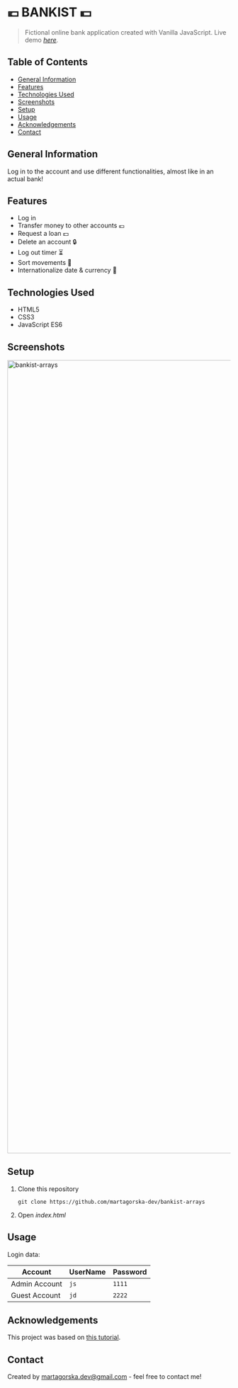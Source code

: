 # 💶 BANKIST 💵 
> Fictional online bank application created with Vanilla JavaScript.
> Live demo [_here_](https://bankist-arrays-martagorska.netlify.app).

## Table of Contents
* [General Information](#general-information)
* [Features](#features)
* [Technologies Used](#technologies-used)
* [Screenshots](#screenshots)
* [Setup](#setup)
* [Usage](#usage)
* [Acknowledgements](#acknowledgements)
* [Contact](#contact)


## General Information
Log in to the account and use different functionalities, almost like in an actual bank!


## Features
- Log in
- Transfer money to other accounts 💶
- Request a loan 💵
- Delete an account 🔒
- Log out timer ⏳
- Sort movements 🔁
- Internationalize date & currency 📅 


## Technologies Used
- HTML5
- CSS3
- JavaScript ES6


## Screenshots
<img width="1792" alt="bankist-arrays" src="https://github.com/martagorska-dev/bankist-arrays/assets/130976058/8a888368-0ea2-412b-9b13-ed919fbeba78">


## Setup
1. Clone this repository
   ```
   git clone https://github.com/martagorska-dev/bankist-arrays
   ```
3. Open  *index.html*


## Usage
Login data:

| Account       | UserName | Password |
| ------------- | -------- | -------- |
| Admin Account | `js`     | `1111`   |
| Guest Account | `jd`     | `2222`   |


## Acknowledgements
This project was based on [this tutorial](https://www.udemy.com/course/the-complete-javascript-course/).


## Contact
Created by martagorska.dev@gmail.com - feel free to contact me!
